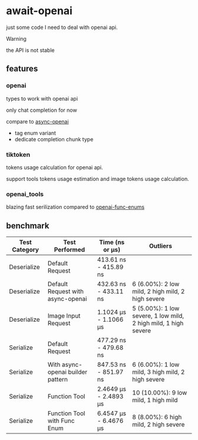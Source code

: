 # await-openai

just some code I need to deal with openai api.

> [!WARNING]
> the API is not stable

## features

### openai

types to work with openai api

only chat completion for now

compare to [async-openai](https://github.com/64bit/async-openai)

- tag enum variant
- dedicate completion chunk type

### tiktoken

tokens usage calculation for openai api.

support tools tokens usage estimation and image tokens usage calculation.

### openai_tools

blazing fast serilization compared to [openai-func-enums](https://github.com/frankfralick/openai-func-enums)

## benchmark

| Test Category | Test Performed                          | Time (ns or µs)          | Outliers           |
|---------------|-----------------------------------------|--------------------------|--------------------|
| Deserialize   | Default Request                         | 413.61 ns - 415.89 ns    |                    |
| Deserialize   | Default Request with async-openai       | 432.63 ns - 433.11 ns    | 6 (6.00%): 2 low mild, 2 high mild, 2 high severe |
| Deserialize   | Image Input Request                     | 1.1024 µs - 1.1066 µs    | 5 (5.00%): 1 low severe, 1 low mild, 2 high mild, 1 high severe |
| Serialize     | Default Request                         | 477.29 ns - 479.68 ns    |                    |
| Serialize     | With async-openai builder pattern       | 847.53 ns - 851.97 ns    | 6 (6.00%): 1 low mild, 3 high mild, 2 high severe |
| Serialize     | Function Tool                           | 2.4649 µs - 2.4893 µs    | 10 (10.00%): 9 low mild, 1 high mild |
| Serialize     | Function Tool with Func Enum            | 6.4547 µs - 6.4676 µs    | 8 (8.00%): 6 high mild, 2 high severe |
